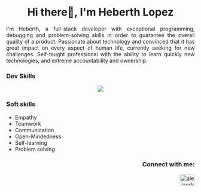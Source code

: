 <h1 align="center">Hi there👋, I'm Heberth Lopez</h1>

<p align= "justify">   I'm Heberth, a full-stack developer with exceptional programming, debugging and problem-solving skills
   in order to guarantee the overall quality of a product. Passionate about technology and convinced that it has great impact on every aspect of human life, currently seeking for new challenges. Self-taught professional with the ability to learn quickly new technologies, and extreme accountability and ownership. </p>

### Dev Skills

<p align="center">
  <a href="https://skillicons.dev">
    <img src="https://skillicons.dev/icons?i=ruby,rails,regex,mysql,postgresql,aws,git,github,javascript,react,html,css,sass,bootstrap,figma" />
  </a>
</p>


### Soft skills

   - Empathy
   - Teamwork
   - Communication
   - Open-Mindedness
   - Self-learning
   - Problem solving
   
<h3 align="right">Connect with me:</h3>
<p align="right">
<a href="https://www.linkedin.com/in/heblopez/" target="blank"><img align="center" src="https://raw.githubusercontent.com/rahuldkjain/github-profile-readme-generator/master/src/images/icons/Social/linked-in-alt.svg" alt="alejandro-la-rosa-4497a995" height="30" width="40" /></a> </p>

<!--
**heblopez/heblopez** is a ✨ _special_ ✨ repository because its `README.md` (this file) appears on your GitHub profile. (PENDING)

Here are some ideas to get you started:

- 🔭 I’m currently working on ...
- 🌱 I’m currently learning ...
- 👯 I’m looking to collaborate on ...
- 🤔 I’m looking for help with ...
- 💬 Ask me about ...
- 📫 How to reach me: heberth.lopez.19@gmail.com
- ⚡ Fun fact: ...
-->
